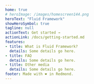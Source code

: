 ```yaml
---
home: true
# heroImage: /images/homescreen144.png
heroText: "Fluid Framework"
showHeroSymbol: true
tagline: null
actionText: Get started →
actionLink: /docs/getting-started.md
features:
- title: What is Fluid Framework?
  details: Some details go here.
- title: FAQ
  details: Some details go here.
- title: Other media
  details: Some details go here.
footer: Made with ❤ in Redmond.
---
```


